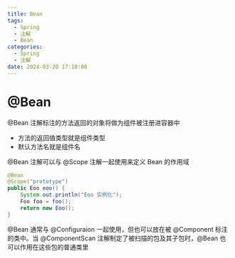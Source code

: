 ```yaml
---
title: Bean
tags:
  - Spring
  - 注解
  - Bean
categories:
  - Spring
  - 注解
date: 2024-03-20 17:10:00
---
```


# @Bean

@Bean 注解标注的方法返回的对象将做为组件被注册进容器中

- 方法的返回值类型就是组件类型
- 默认方法名就是组件名

@Bean 注解可以与 @Scope 注解一起使用来定义 Bean 的作用域

```java
@Bean
@Scope("prototype")
public Eoo eoo() {
    System.out.println("Eoo 实例化");
    Foo foo = foo();
    return new Eoo();
}
```

@Bean 通常与 @Configuraion 一起使用，但也可以放在被 @Component 标注的类中。当 @ComponentScan 注解制定了被扫描的包及其子包时，@Bean 也可以作用在这些包的普通类里